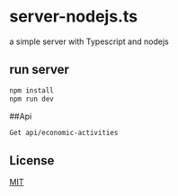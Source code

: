 # server-nodejs.ts
a simple server with Typescript and nodejs

## run server
``` bash
npm install
npm run dev
```

##Api
``` bash
Get api/economic-activities
```
## License
[MIT](https://choosealicense.com/licenses/mit/)